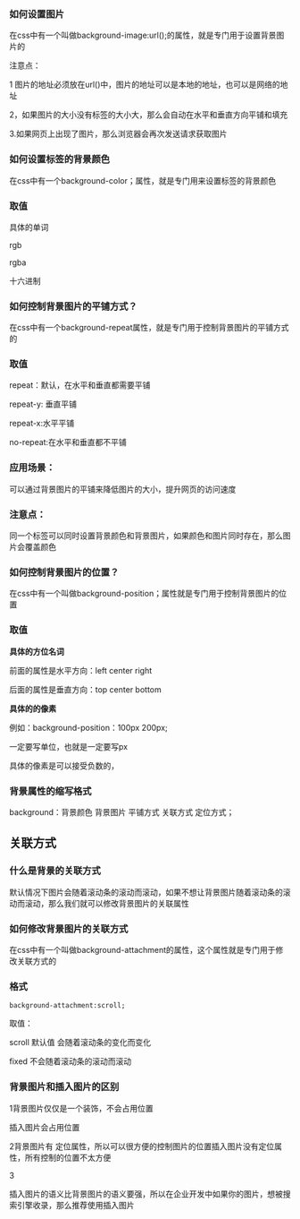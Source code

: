 ### 如何设置图片

在css中有一个叫做background-image:url\(\);的属性，就是专门用于设置背景图片的

注意点：

1 图片的地址必须放在url\(\)中，图片的地址可以是本地的地址，也可以是网络的地址

2，如果图片的大小没有标签的大小大，那么会自动在水平和垂直方向平铺和填充

3.如果网页上出现了图片，那么浏览器会再次发送请求获取图片

### 如何设置标签的背景颜色

在css中有一个background-color；属性，就是专门用来设置标签的背景颜色

### 取值

具体的单词

rgb

rgba

十六进制

### 如何控制背景图片的平铺方式？

在css中有一个background-repeat属性，就是专门用于控制背景图片的平铺方式的

### 取值

repeat：默认，在水平和垂直都需要平铺

repeat-y: 垂直平铺

repeat-x:水平平铺

no-repeat:在水平和垂直都不平铺

### 应用场景：

可以通过背景图片的平铺来降低图片的大小，提升网页的访问速度

### 注意点：

同一个标签可以同时设置背景颜色和背景图片，如果颜色和图片同时存在，那么图片会覆盖颜色

### 如何控制背景图片的位置？

在css中有一个叫做background-position；属性就是专门用于控制背景图片的位置

### 取值

**具体的方位名词**

前面的属性是水平方向：left center right

后面的属性是垂直方向：top  center bottom

**具体的的像素**

例如：background-position：100px 200px;

一定要写单位，也就是一定要写px

具体的像素是可以接受负数的，

### 背景属性的缩写格式

background：背景颜色 背景图片 平铺方式 关联方式 定位方式；

## 关联方式

### 什么是背景的关联方式

默认情况下图片会随着滚动条的滚动而滚动，如果不想让背景图片随着滚动条的滚动而滚动，那么我们就可以修改背景图片的关联属性

### 如何修改背景图片的关联方式

在css中有一个叫做background-attachment的属性，这个属性就是专门用于修改关联方式的

### 格式

```
background-attachment:scroll;
```

取值：

scroll 默认值   会随着滚动条的变化而变化

fixed  不会随着滚动条的滚动而滚动

### 背景图片和插入图片的区别

1背景图片仅仅是一个装饰，不会占用位置

插入图片会占用位置

2背景图片有 定位属性，所以可以很方便的控制图片的位置插入图片没有定位属性，所有控制的位置不太方便



3 

插入图片的语义比背景图片的语义要强，所以在企业开发中如果你的图片，想被搜索引擎收录，那么推荐使用插入图片





